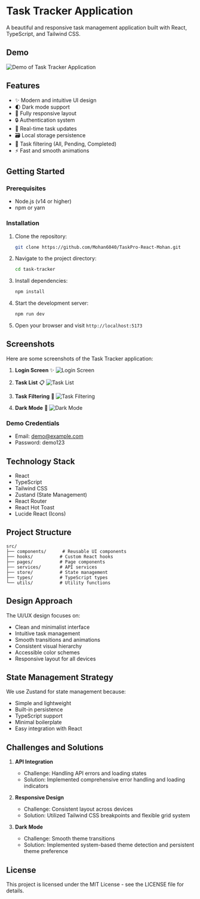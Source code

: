 # Task Tracker Application

A beautiful and responsive task management application built with React, TypeScript, and Tailwind CSS.


## Demo

![Demo of Task Tracker Application](https://taskpro496.netlify.app)



## Features

- ✨ Modern and intuitive UI design
- 🌓 Dark mode support
- 📱 Fully responsive layout
- 🔒 Authentication system
- 🔄 Real-time task updates
- 🗃️ Local storage persistence
- 🎯 Task filtering (All, Pending, Completed)
- ⚡ Fast and smooth animations

## Getting Started

### Prerequisites

- Node.js (v14 or higher)
- npm or yarn

### Installation

1. Clone the repository:
   ```bash
   git clone https://github.com/Mohan6040/TaskPro-React-Mohan.git
   ```

2. Navigate to the project directory:
   ```bash
   cd task-tracker
   ```

3. Install dependencies:
   ```bash
   npm install
   ```

4. Start the development server:
   ```bash
   npm run dev
   ```

5. Open your browser and visit `http://localhost:5173`


## Screenshots

Here are some screenshots of the Task Tracker application:

1. **Login Screen** ✨
   ![Login Screen](./screenshots/login.png)

2. **Task List** 📋
   ![Task List](./screenshots/task-list.png)

3. **Task Filtering** 🔄
   ![Task Filtering](./screenshots/task-filtering.png)

4. **Dark Mode** 🌙
   ![Dark Mode](./screenshots/dark-mode.png)



### Demo Credentials

- Email: demo@example.com
- Password: demo123

## Technology Stack

- React
- TypeScript
- Tailwind CSS
- Zustand (State Management)
- React Router
- React Hot Toast
- Lucide React (Icons)

## Project Structure

```
src/
├── components/      # Reusable UI components
├── hooks/          # Custom React hooks
├── pages/          # Page components
├── services/       # API services
├── store/          # State management
├── types/          # TypeScript types
└── utils/          # Utility functions
```

## Design Approach

The UI/UX design focuses on:
- Clean and minimalist interface
- Intuitive task management
- Smooth transitions and animations
- Consistent visual hierarchy
- Accessible color schemes
- Responsive layout for all devices

## State Management Strategy

We use Zustand for state management because:
- Simple and lightweight
- Built-in persistence
- TypeScript support
- Minimal boilerplate
- Easy integration with React

## Challenges and Solutions

1. **API Integration**
   - Challenge: Handling API errors and loading states
   - Solution: Implemented comprehensive error handling and loading indicators

2. **Responsive Design**
   - Challenge: Consistent layout across devices
   - Solution: Utilized Tailwind CSS breakpoints and flexible grid system

3. **Dark Mode**
   - Challenge: Smooth theme transitions
   - Solution: Implemented system-based theme detection and persistent theme preference

## License

This project is licensed under the MIT License - see the LICENSE file for details.
